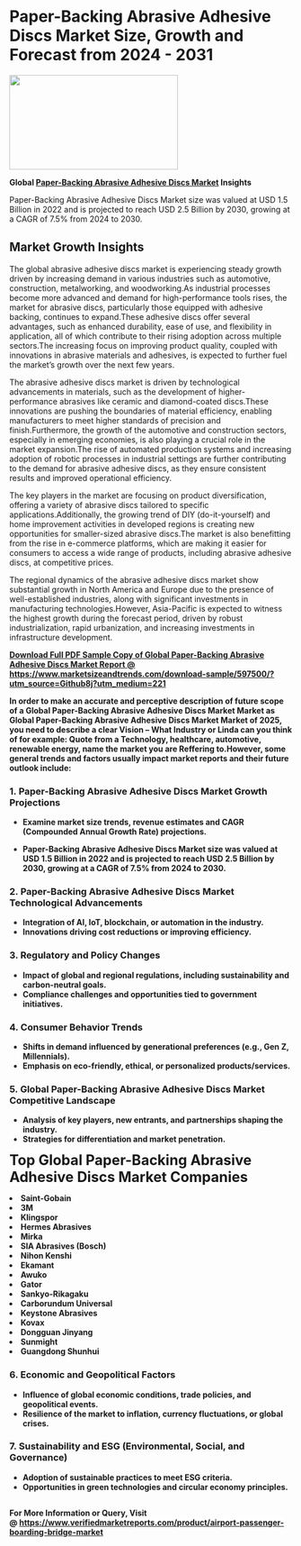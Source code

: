 <H1>Paper-Backing Abrasive Adhesive Discs Market Size, Growth and Forecast from 2024 - 2031</H1><img class="aligncenter size-medium wp-image-584254" src="https://thirdeyenews.in/wp-content/uploads/2024/09/Global-Market-Research-300x168.jpeg" alt="" width="300" height="168" /><p><strong>Global&nbsp;<a href="https://www.marketsizeandtrends.com/download-sample/597500/?utm_source=Github8j?utm_medium=221">Paper-Backing Abrasive Adhesive Discs Market</a> Insights</strong></p><p>Paper-Backing Abrasive Adhesive Discs Market size was valued at USD 1.5 Billion in 2022 and is projected to reach USD 2.5 Billion by 2030, growing at a CAGR of 7.5% from 2024 to 2030.</p><p><h2>Market Growth Insights</h2> <p>The global abrasive adhesive discs market is experiencing steady growth driven by increasing demand in various industries such as automotive, construction, metalworking, and woodworking.As industrial processes become more advanced and demand for high-performance tools rises, the market for abrasive discs, particularly those equipped with adhesive backing, continues to expand.These adhesive discs offer several advantages, such as enhanced durability, ease of use, and flexibility in application, all of which contribute to their rising adoption across multiple sectors.The increasing focus on improving product quality, coupled with innovations in abrasive materials and adhesives, is expected to further fuel the market’s growth over the next few years.</p> <p><strong><a href="#"></a></strong></p> <p>The abrasive adhesive discs market is driven by technological advancements in materials, such as the development of higher-performance abrasives like ceramic and diamond-coated discs.These innovations are pushing the boundaries of material efficiency, enabling manufacturers to meet higher standards of precision and finish.Furthermore, the growth of the automotive and construction sectors, especially in emerging economies, is also playing a crucial role in the market expansion.The rise of automated production systems and increasing adoption of robotic processes in industrial settings are further contributing to the demand for abrasive adhesive discs, as they ensure consistent results and improved operational efficiency.</p> <p>The key players in the market are focusing on product diversification, offering a variety of abrasive discs tailored to specific applications.Additionally, the growing trend of DIY (do-it-yourself) and home improvement activities in developed regions is creating new opportunities for smaller-sized abrasive discs.The market is also benefitting from the rise in e-commerce platforms, which are making it easier for consumers to access a wide range of products, including abrasive adhesive discs, at competitive prices.</p> <p>The regional dynamics of the abrasive adhesive discs market show substantial growth in North America and Europe due to the presence of well-established industries, along with significant investments in manufacturing technologies.However, Asia-Pacific is expected to witness the highest growth during the forecast period, driven by robust industrialization, rapid urbanization, and increasing investments in infrastructure development.</p> <p><strong><a href="#"></p><p><span class=""><strong>Download Full PDF Sample Copy of Global Paper-Backing Abrasive Adhesive Discs Market Report</strong> @ <a href="https://www.marketsizeandtrends.com/download-sample/597500/?utm_source=Github8j?utm_medium=221" target="_blank">https://www.marketsizeandtrends.com/download-sample/597500/?utm_source=Github8j?utm_medium=221</a></span></p><p>In order to make an accurate and perceptive description of future scope of a Global&nbsp;Paper-Backing Abrasive Adhesive Discs Market Market as Global&nbsp;Paper-Backing Abrasive Adhesive Discs Market Market of 2025, you need to describe a clear Vision &ndash; What Industry or Linda can you think of for example: Quote from a Technology, healthcare, automotive, renewable energy, name the market you are Reffering to.However, some general trends and factors usually impact market reports and their future outlook include:</p><h3>1.&nbsp;<strong>Paper-Backing Abrasive Adhesive Discs Market Growth Projections</strong></h3><ul><li>Examine market size trends, revenue estimates and CAGR (Compounded Annual Growth Rate) projections.</li><li><p>Paper-Backing Abrasive Adhesive Discs Market size was valued at USD 1.5 Billion in 2022 and is projected to reach USD 2.5 Billion by 2030, growing at a CAGR of 7.5% from 2024 to 2030.</p></li></ul><h3>2.&nbsp;<strong>Paper-Backing Abrasive Adhesive Discs Market Technological Advancements</strong></h3><ul><li>Integration of AI, IoT, blockchain, or automation in the industry.</li><li>Innovations driving cost reductions or improving efficiency.</li></ul><h3>3.&nbsp;<strong>Regulatory and Policy Changes</strong></h3><ul><li>Impact of global and regional regulations, including sustainability and carbon-neutral goals.</li><li>Compliance challenges and opportunities tied to government initiatives.</li></ul><h3>4.&nbsp;<strong>Consumer Behavior Trends</strong></h3><ul><li>Shifts in demand influenced by generational preferences (e.g., Gen Z, Millennials).</li><li>Emphasis on eco-friendly, ethical, or personalized products/services.</li></ul><h3>5.&nbsp;<strong>Global Paper-Backing Abrasive Adhesive Discs Market Competitive Landscape</strong></h3><ul><li>Analysis of key players, new entrants, and partnerships shaping the industry.</li><li>Strategies for differentiation and market penetration.</li></ul><p data-pm-slice="1 1 []"><span style="color: inherit; font-family: inherit; font-size: 25px;">Top Global Paper-Backing Abrasive Adhesive Discs Market Companies</span></p><div class="" data-test-id=""><p><li> Saint-Gobain</li><li> 3M</li><li> Klingspor</li><li> Hermes Abrasives</li><li> Mirka</li><li> SIA Abrasives (Bosch)</li><li> Nihon Kenshi</li><li> Ekamant</li><li> Awuko</li><li> Gator</li><li> Sankyo-Rikagaku</li><li> Carborundum Universal</li><li> Keystone Abrasives</li><li> Kovax</li><li> Dongguan Jinyang</li><li> Sunmight</li><li> Guangdong Shunhui</li></p></div><h3>6.&nbsp;<strong>Economic and Geopolitical Factors</strong></h3><ul><li>Influence of global economic conditions, trade policies, and geopolitical events.</li><li>Resilience of the market to inflation, currency fluctuations, or global crises.</li></ul><h3>7.&nbsp;<strong>Sustainability and ESG (Environmental, Social, and Governance)</strong></h3><ul><li>Adoption of sustainable practices to meet ESG criteria.</li><li>Opportunities in green technologies and circular economy principles.</li></ul><h2><strong style="font-size: 14px;">For More Information or Query, Visit @&nbsp;</strong><a style="background-color: #ffffff; font-size: 14px;" href="https://www.marketsizeandtrends.com/report/paper-backing-abrasive-adhesive-discs-market/" target="_blank">https://www.verifiedmarketreports.com/product/airport-passenger-boarding-bridge-market</a></h2>